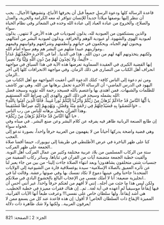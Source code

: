 ------------------------------------------------------------------------

قاعدة الرسالة كلها ودعوة الرسل جميعاً قبل أن يحرفها الأتباع، وتشوهها
الأجيال.. يجب أن ننظر إليها بوصفها ميلاداً جديداً للإنسان تتوافر له معه
الكرامة والحرية، والعدل والصلاح، والخروج من عبادة العباد إلى عبادة الله
وحده في الشعائر وفي نظام الحياة سواء.  
والذين يستنكفون من العبودية لله، يذلون لعبوديات في هذه الأرض لا تنتهي..
يذلون لعبودية الهوى والشهوة. أو عبودية الوهم والخرافة. ويذلون لعبودية
البشر من أمثالهم، ويحنون لهم الجباه. ويحكمون في حياتهم وأنظمتهم وشرائعهم
وقوانينهم وقيمهم وموازينهم عبيداً مثلهم من البشر هم وهم سواء أمام
الله..  
ولكنهم يتخذونهم آلهة لهم من دون الله.. هذا في الدنيا.. أما في الآخرة
«فَيُعَذِّبُهُمْ عَذاباً أَلِيماً، وَلا يَجِدُونَ لَهُمْ مِنْ دُونِ اللَّهِ وَلِيًّا وَلا نَصِيراً» ..  
إنها القضية الكبرى في العقيدة السماوية تعرضها هذه الآية في هذا السياق في
مواجهة انحراف أهل الكتاب من النصارى في ذلك الزمان. وفي مواجهة الانحرافات
كلها إلى آخر الزمان..  
ومن ثم دعوة إلى الناس كافة- كتلك الدعوة التي أعقبت المواجهة مع أهل
الكتاب من اليهود في الدرس الماضي- أن الرسالة الأخيرة تحمل برهانها من
الله. وهي نور كاشف للظلمات والشبهات. فمن اهتدى بها واعتصم بالله فسيجد
رحمة الله تؤويه وسيجد فضل الله يشمله وسيجد في ذلك النور والهدى إلى صراط
الله المستقيم:  
«يا أَيُّهَا النَّاسُ قَدْ جاءَكُمْ بُرْهانٌ مِنْ رَبِّكُمْ وَأَنْزَلْنا إِلَيْكُمْ نُوراً مُبِيناً. فَأَمَّا
الَّذِينَ آمَنُوا بِاللَّهِ وَاعْتَصَمُوا بِهِ فَسَيُدْخِلُهُمْ فِي رَحْمَةٍ مِنْهُ وَفَضْلٍ، وَيَهْدِيهِمْ إِلَيْهِ
صِراطاً مُسْتَقِيماً» ..  
وهذا القرآن يحمل برهانه للناس من رب الناس.  
«يا أَيُّهَا النَّاسُ قَدْ جاءَكُمْ بُرْهانٌ مِنْ رَبِّكُمْ» .  
إن طابع الصنعة الربانية ظاهر فيه يفرقه عن كلام البشر وعن صنع البشر.. في
مبناه وفي فحواه سواء.  
وهي قضية واضحة يدركها أحياناً من لا يفهمون من العربية حرفاً واحداً، بصورة
تدعو إلى العجب.  
كنا على ظهر الباخرة في عرض الأطلنطي في طريقنا إلى نيويورك، حينما أقمنا
صلاة الجمعة على ظهر المركب..  
ستة من الركاب المسلمين من بلاد عربية مختلفة وكثير من عمال المركب أهل
النوبة. وألقيت خطبة الجمعة متضمنة آيات من القرآن في ثناياها. وسائر ركاب
السفينة من جنسيات شتى متحلقون يشاهدون! وبعد انتهاء الصلاة جاءت إلينا- من
بين من جاء يعبر لنا عن تأثره العميق بالصلاة الإسلامية- سيدة يوغسلافية
فارة من الشيوعية إلى الولايات المتحدة! جاءتنا وفي عينيها دموع لا تكاد
تمسك بها وفي صوتها رعشة. وقالت لنا في انجليزية ضعيفة: أنا لا أملك نفسي
من الإعجاب البالغ بالخشوع البادي في صلاتكم..  
ولكن ليس هذا ما جئت من أجله.. إنني لا أفهم من لغتكم حرفاً واحداً. غير أنني
أحس أن فيها إيقاعاً موسيقياً لم أعهده في أية لغة.. ثم.. إن هناك فقرات
مميزة في خطبة الخطيب. هي أشد إيقاعاً. ولها سلطان خاص على نفسي!!! وعرفت
طبعاً أنها الآيات القرآنية، المميزة الإيقاع ذات السلطان الخاص! لا أقول:
إن هذه قاعدة عند كل من يسمع ممن لا يعرفون العربية.. ولكنها ولا شك ظاهرة
ذات دلالة!

------------------------------------------------------------------------

الجزء: 2 ¦ الصفحة: 821
